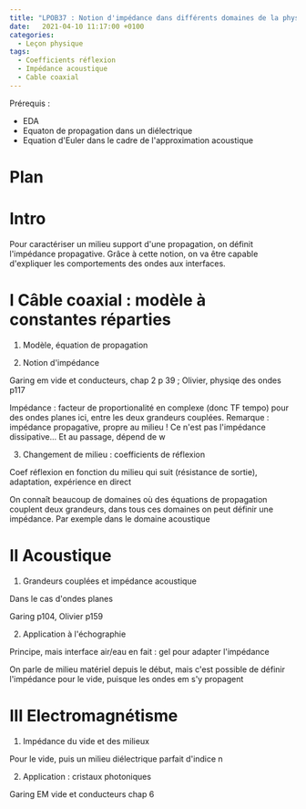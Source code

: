 ```yaml
---
title: "LPOB37 : Notion d'impédance dans différents domaines de la physique. Adaptation d'impédance"
date:   2021-04-10 11:17:00 +0100
categories:
  - Leçon physique
tags:
  - Coefficients réflexion
  - Impédance acoustique
  - Cable coaxial
---
```

Prérequis : 
- EDA
- Equaton de propagation dans un diélectrique
- Equation d'Euler dans le cadre de l'approximation acoustique

# Plan
# Intro
Pour caractériser un milieu support d'une propagation, on définit l'impédance propagative. Grâce à cette notion, on va être capable d'expliquer les 
comportements des ondes aux interfaces. 
# I Câble coaxial : modèle à constantes réparties

1) Modèle, équation de propagation

2) Notion d'impédance

Garing em vide et conducteurs, chap 2 p 39 ; Olivier, physiqe des ondes p117

Impédance : facteur de proportionalité en complexe (donc TF tempo) pour des ondes planes ici, entre les deux grandeurs couplées. Remarque : impédance propagative, propre au 
milieu ! Ce n'est pas l'impédance dissipative... Et au passage, dépend de w

3) Changement de milieu : coefficients de réflexion

Coef réflexion en fonction du milieu qui suit (résistance de sortie), adaptation, expérience en direct

On connaît beaucoup de domaines où des équations de propagation couplent deux grandeurs, dans tous ces domaines on peut définir une impédance. Par exemple dans le domaine acoustique

# II Acoustique

1) Grandeurs couplées et impédance acoustique

Dans le cas d'ondes planes

Garing p104, Olivier p159

2) Application à l'échographie

Principe, mais interface air/eau en fait : gel pour adapter l'impédance

On parle de milieu matériel depuis le début, mais c'est possible de définir l'impédance pour le vide, puisque les ondes em s'y propagent

# III Electromagnétisme
1) Impédance du vide et des milieux

Pour le vide, puis un milieu diélectrique parfait d'indice n

2) Application : cristaux photoniques

Garing EM vide et conducteurs chap 6
